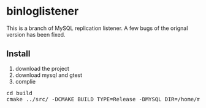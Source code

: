 binloglistener
==============

This is a branch of MySQL replication listener. A few bugs of the orignal version has been fixed.

Install
----
1. download the project
2. download mysql and gtest
3. complie
<pre>
cd build
cmake ../src/ -DCMAKE_BUILD_TYPE=Release -DMYSQL_DIR=/home/mysql/mysql-5.6.15/ -DGTEST_DIR=/home/gtest; make
</pre>
